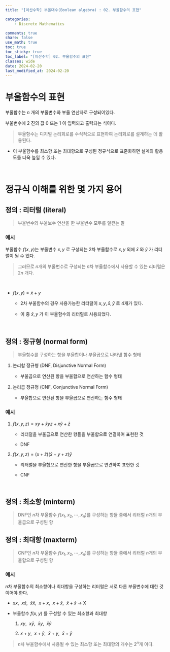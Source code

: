 ```yaml
---
title: "[이산수학] 부울대수(Boolean algebra) : 02. 부울함수의 표현"

categories:
    - Discrete Mathematics

comments: true
share: false
use_math: true
toc: true
toc_sticky: true
toc_label: "[이산수학] 02. 부울함수의 표현"
classes: wide
date: 2024-02-20
last_modified_at: 2024-02-20
---
```


# 부울함수의 표현

부울함수는 $n$ 개의 부울변수와 부울 연산자로 구성되어있다.

부울변수에 $2$ 진의 값 $0$ 또는 $1$ 이 입력되고 출력되는 식이다.

> 부울함수는 디지털 논리회로를 수식적으로 표현하여 논리회로를 설계하는 데 활용된다.

- 이 부울함수를 최소항 또는 최대항으로 구성된 정규식으로 표준화하면 설계의 활용도를 더욱 높일 수 있다.

<br>

# 정규식 이해를 위한 몇 가지 용어

## 정의 : 리터럴 (literal)

> 부울변수와 부울보수 연산을 한 부울변수 모두를 일컫는 말

### 예시

부울함수 $f(x, y)$는 부울변수 $x, y$ 로 구성되는 2차 부울함수로 $x,y$ 외에 $\bar{x}$ 와 $\bar{y}$ 가 리터럴이 될 수 있다.

> 그러므로 $n$개의 부울변수로 구성되는 $n$차 부울함수에서 사용할 수 있는 리터럴은 $2n$ 개다.

<br>

- $f(x, y) = \bar{x} + y$

    - 2차 부울함수의 경우 사용가능한 리터럴이 $x, y, \bar{x}, \bar{y}$ 로 4개가 있다.

    - 이 중 $\bar{x}, y$ 가 이 부울함수의 리터럴로 사용되었다.


<br>

## 정의 : 정규형 (normal form)

> 부울함수를 구성하는 항을 부울합이나 부울곱으로 나타낸 함수 형태

1. 논리합 정규형 (DNF, Disjunctive Normal Form)

    - 부울곱으로 연산된 항을 부울합으로 연산하는 함수 형태

2. 논리곱 정규형 (CNF, Conjunctive Normal Form)

    - 부울합으로 연산된 항을 부울곱으로 연산하는 함수 형태

### 예시

1. $f(x, y, z) = xy + \bar{x}yz + x\bar{y} + \bar{z}$

    - 리터럴을 부울곱으로 연산한 항들을 부울합으로 연결하여 표현한 것

    - DNF

2. $f(x, y, z) = (x + \bar{z})(\bar{x} + y + z)\bar{y}$

    - 리터럴을 부울합으로 연산한 항을 부울곱으로 연견하여 표현한 것

    - CNF

<br>

## 정의 : 최소항 (minterm)

> DNF인 $n$차 부울함수 $f(x_{1}, x_{2}, \cdots , x_{n})$를 구성하는 항들 중에서 리터럴 $n$개의 부울곱으로 구성된 항

## 정의 : 최대항 (maxterm)

> CNF인 $n$차 부울함수 $f(x_{1}, x_{2}, \cdots , x_{n})$를 구성하는 항들 중에서 리터럴 $n$개의 부울합으로 구성된 항

### 예시

$n$차 부울함수의 최소항이나 최대항을 구성하는 리터럴은 서로 다른 부울변수에 대한 것이어야 한다.

- $xx, \ \ x\bar{x}, \ \ \bar{x}\bar{x}, \ \ x + x, \ \ x + \bar{x},\ \  \bar{x} + \bar{x} \ \rightarrow$ X

- 부울함수 $f(x, y)$ 를 구성할 수 있는 최소항과 최대항

    1. $xy, \ \ x\bar{y}, \ \ \bar{x}y, \ \ \bar{x}\bar{y}$

    2. $x + y, \ \ x + \bar{y}, \ \ \bar{x} + y, \ \ \bar{x} + \bar{y}$

> $n$차 부울함수에서 사용될 수 있는 최소항 또는 최대항의 개수는 $2^{n}$개 이다.



